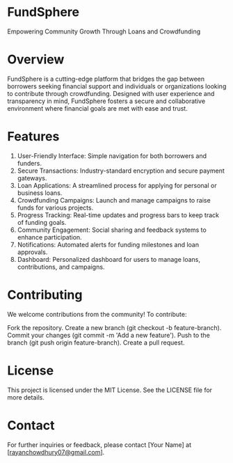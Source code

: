 # FundSphere
Empowering Community Growth Through Loans and Crowdfunding

# Overview
FundSphere is a cutting-edge platform that bridges the gap between borrowers seeking financial support and individuals or organizations looking to contribute through crowdfunding. Designed with user experience and transparency in mind, FundSphere fosters a secure and collaborative environment where financial goals are met with ease and trust.

# Features
1. User-Friendly Interface: Simple navigation for both borrowers and funders.
2. Secure Transactions: Industry-standard encryption and secure payment gateways.
3. Loan Applications: A streamlined process for applying for personal or business loans.
4. Crowdfunding Campaigns: Launch and manage campaigns to raise funds for various projects.
5. Progress Tracking: Real-time updates and progress bars to keep track of funding goals.
6. Community Engagement: Social sharing and feedback systems to enhance participation.
7. Notifications: Automated alerts for funding milestones and loan approvals.
8. Dashboard: Personalized dashboard for users to manage loans, contributions, and campaigns.

# Contributing
We welcome contributions from the community! To contribute:

Fork the repository.
Create a new branch (git checkout -b feature-branch).
Commit your changes (git commit -m 'Add a new feature').
Push to the branch (git push origin feature-branch).
Create a pull request.
# License
This project is licensed under the MIT License. See the LICENSE file for more details.

# Contact
For further inquiries or feedback, please contact [Your Name] at [rayanchowdhury07@gmail.com].

